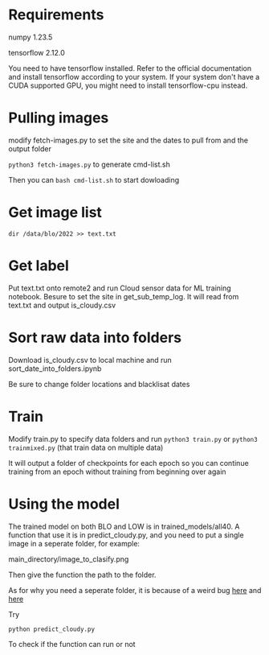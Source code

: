 # Requirements

numpy 1.23.5

tensorflow 2.12.0

You need to have tensorflow installed. Refer to the official documentation and install tensorflow according to your system. If your system don't have a CUDA supported GPU, you might need to install tensorflow-cpu instead.

# Pulling images

modify fetch-images.py to set the site and the dates to pull from and the output folder

`python3 fetch-images.py` to generate cmd-list.sh

Then you can `bash cmd-list.sh` to start dowloading

# Get image list

`dir /data/blo/2022 >> text.txt`

# Get label

Put text.txt onto remote2 and run Cloud sensor data for ML training notebook. Besure to set the site in get_sub_temp_log. It will
read from text.txt and output is_cloudy.csv

# Sort raw data into folders

Download is_cloudy.csv to local machine and run sort_date_into_folders.ipynb

Be sure to change folder locations and blacklisat dates

# Train

Modify train.py to specify data folders and run `python3 train.py` or `python3 trainmixed.py` (that train data on multiple data)

It will output a folder of checkpoints for each epoch so you can continue training from an epoch without training from beginning over again

# Using the model

The trained model on both BLO and LOW is in trained_models/all40. A function that use it is in predict_cloudy.py, and you need to put
a single image in a seperate folder, for example:

main_directory/image_to_clasify.png

Then give the function the path to the folder.

As for why you need a seperate folder, it is because of a weird bug [here](https://stackoverflow.com/questions/72348377/why-does-image-dataset-from-directory-return-a-different-array-than-loading-imag) and [here](https://stackoverflow.com/questions/72348377/why-does-image-dataset-from-directory-return-a-different-array-than-loading-imag)

Try

`python predict_cloudy.py`

To check if the function can run or not